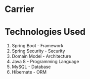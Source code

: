 # Carrier


# Technologies Used
1. Spring Boot - Framework
2. Spring Security - Security
3. Domain Model - Architecture
4. Java 8 - Programming Language
5. MySQL - Database
6. Hibernate - ORM
